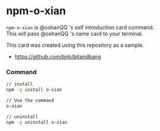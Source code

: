 # npm-o-xian
`npm-o-xian` is @oshanQQ 's self introduction card command.  
This will pass @oshanQQ 's name card to your terminal.
  
This card was created using this repository as a sample.
- https://github.com/bnb/bitandbang
  
### Command 
```bash
// install
npm -g install o-xian

// Use the command
o-xian

// uninstall
npm -g uninstall o-xian
```
